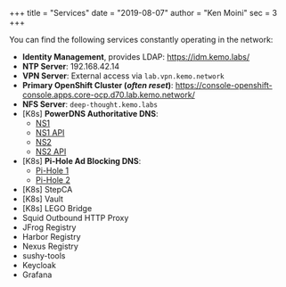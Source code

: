 +++
title = "Services"
date = "2019-08-07"
author = "Ken Moini"
sec = 3
+++

You can find the following services constantly operating in the network:

- **Identity Management**, provides LDAP: https://idm.kemo.labs/
- **NTP Server**: 192.168.42.14
- **VPN Server**: External access via `lab.vpn.kemo.network`
- **Primary OpenShift Cluster (*often reset*)**: https://console-openshift-console.apps.core-ocp.d70.lab.kemo.network/
- **NFS Server**: `deep-thought.kemo.labs`
- [K8s] **PowerDNS Authoritative DNS**:
  - [NS1](http://ns1.apps.k8s.kemo.labs/)
  - [NS1 API](http://ns1-api.apps.k8s.kemo.labs/)
  - [NS2](http://ns2.apps.k8s.kemo.labs/)
  - [NS2 API](http://ns2-api.apps.k8s.kemo.labs/)
- [K8s] **Pi-Hole Ad Blocking DNS**:
  - [Pi-Hole 1](http://pihole-1.apps.k8s.kemo.labs/admin)
  - [Pi-Hole 2](http://pihole-1.apps.k8s.kemo.labs/admin)
- [K8s] StepCA
- [K8s] Vault
- [K8s] LEGO Bridge
- Squid Outbound HTTP Proxy
- JFrog Registry
- Harbor Registry
- Nexus Registry
- sushy-tools
- Keycloak
- Grafana